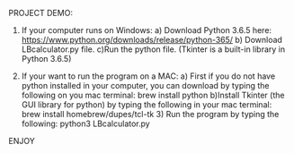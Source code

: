 
PROJECT DEMO: 

1. If your computer runs on Windows:
    a) Download Python 3.6.5 here: https://www.python.org/downloads/release/python-365/
    b) Download LBcalculator.py file.
    c)Run the python file. (Tkinter is a built-in library in Python 3.6.5)
    
2. If your want to run the program on a MAC:
    a) First if you do not have python installed in your computer, you can download by typing the following on you mac terminal: brew install python
    b)Install Tkinter (the GUI library for python) by typing the following in your mac terminal: 
    brew install homebrew/dupes/tcl-tk
    3) Run the program by typing the following: python3 LBcalculator.py 
    
ENJOY



